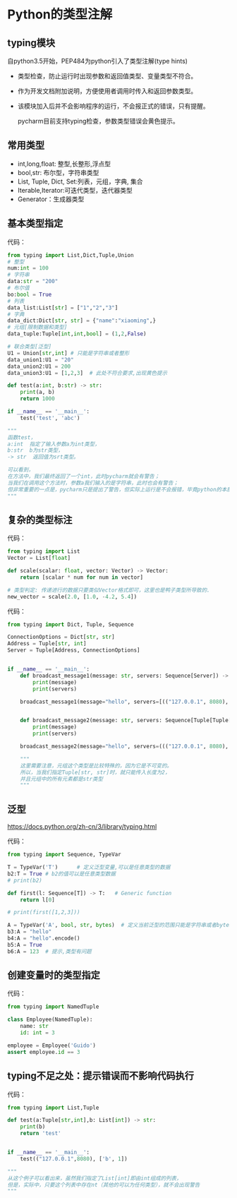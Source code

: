 # Python的类型注解

## typing模块

自python3.5开始，PEP484为python引入了类型注解(type hints)

- 类型检查，防止运行时出现参数和返回值类型、变量类型不符合。

- 作为开发文档附加说明，方便使用者调用时传入和返回参数类型。

- 该模块加入后并不会影响程序的运行，不会报正式的错误，只有提醒。

  pycharm目前支持typing检查，参数类型错误会黄色提示。

## 常用类型

-   int,long,float: 整型,长整形,浮点型
-   bool,str: 布尔型，字符串类型
-   List, Tuple, Dict, Set:列表，元组，字典, 集合
-   Iterable,Iterator:可迭代类型，迭代器类型
-   Generator：生成器类型

## 基本类型指定

代码：

```python
from typing import List,Dict,Tuple,Union
# 整型
num:int = 100
# 字符串
data:str = "200"
# 布尔值
bo:bool = True
# 列表
data_list:List[str] = ["1","2","3"]
# 字典
data_dict:Dict[str, str] = {"name":"xiaoming",}
# 元组[限制数据和类型]
data_tuple:Tuple[int,int,bool] = (1,2,False)

# 联合类型[泛型]
U1 = Union[str,int] # 只能是字符串或者整形
data_union1:U1 = "20"
data_union2:U1 = 200
data_union3:U1 = [1,2,3]  # 此处不符合要求,出现黄色提示

def test(a:int, b:str) -> str:
    print(a, b)
    return 1000

if __name__ == '__main__':
    test('test', 'abc')

"""
函数test，
a:int  指定了输入参数a为int类型，
b:str  b为str类型，
-> str  返回值为srt类型。

可以看到，
在方法中，我们最终返回了一个int，此时pycharm就会有警告；
当我们在调用这个方法时，参数a我们输入的是字符串，此时也会有警告；
但非常重要的一点是，pycharm只是提出了警告，但实际上运行是不会报错，毕竟python的本质还是动态语言
"""
```



## 复杂的类型标注

代码：

```python
from typing import List
Vector = List[float]

def scale(scalar: float, vector: Vector) -> Vector:
    return [scalar * num for num in vector]

# 类型判定: 传递进行的数据只要类似Vector格式即可，这里也是鸭子类型所导致的.
new_vector = scale(2.0, [1.0, -4.2, 5.4])
```

代码：

```python
from typing import Dict, Tuple, Sequence

ConnectionOptions = Dict[str, str]
Address = Tuple[str, int]
Server = Tuple[Address, ConnectionOptions]


if __name__ == '__main__':
    def broadcast_message1(message: str, servers: Sequence[Server]) -> None:
        print(message)
        print(servers)

    broadcast_message1(message="hello", servers=[(("127.0.0.1", 8080), {"username": "xiaoming"}), (("127.0.0.2", 8080), {"username": "xiaohong"})])


    def broadcast_message2(message: str, servers: Sequence[Tuple[Tuple[str, int], Dict[str, str]]]) -> None:
        print(message)
        print(servers)

    broadcast_message2(message="hello", servers=((("127.0.0.1", 8080), {"username": "xiaoming"}), (("127.0.0.2", 8080), {"username": "xiaohong"})))

    """
    这里需要注意，元组这个类型是比较特殊的，因为它是不可变的。
    所以，当我们指定Tuple[str, str]时，就只能传入长度为2，
    并且元组中的所有元素都是str类型
    """
```



## 泛型

https://docs.python.org/zh-cn/3/library/typing.html

代码：

```python
from typing import Sequence, TypeVar

T = TypeVar('T')      # 定义泛型变量,可以是任意类型的数据
b2:T = True # b2的值可以是任意类型数据
# print(b2)

def first(l: Sequence[T]) -> T:   # Generic function
    return l[0]

# print(first([1,2,3]))

A = TypeVar('A', bool, str, bytes)  # 定义当前泛型的范围只能是字符串或者bytes类型
b3:A = "hello"
b4:A = "hello".encode()
b5:A = True
b6:A = 123  # 提示,类型有问题
```



## 创建变量时的类型指定

代码：

```python
from typing import NamedTuple

class Employee(NamedTuple):
    name: str
    id: int = 3

employee = Employee('Guido')
assert employee.id == 3
```



## typing不足之处：提示错误而不影响代码执行

代码：

```python
from typing import List,Tuple

def test(a:Tuple[str,int],b: List[int]) -> str:
    print(b)
    return 'test'


if __name__ == '__main__':
    test(("127.0.0.1",8080), ['b', 1])

"""
从这个例子可以看出来，虽然我们指定了List[int]即由int组成的列表，
但是，实际中，只要这个列表中存在nt（其他的可以为任何类型），就不会出现警告
"""
```

